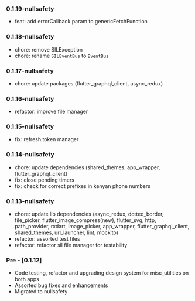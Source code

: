 ### 0.1.19-nullsafety

- feat: add errorCallback param to genericFetchFunction

### 0.1.18-nullsafety

- chore: remove SILException
- chore: rename `SILEventBus` to `EventBus`

### 0.1.17-nullsafety

- chore: update packages (flutter_graphql_client, async_redux)

### 0.1.16-nullsafety

- refactor: improve file manager

### 0.1.15-nullsafety

- fix: refresh token manager

### 0.1.14-nullsafety

- chore: update dependencies (shared_themes, app_wrapper, flutter_graphql_client)
- fix: close pending timers
- fix: check for correct prefixes in kenyan phone numbers

### 0.1.13-nullsafety

- chore: update lib dependencies (async_redux, dotted_border, file_picker, flutter_image_compress(new), flutter_svg, http, path_provider, rxdart, image_picker, app_wrapper, flutter_graphql_client, shared_themes, url_launcher, lint, mockito)
- refactor: assorted test files
- refactor: refactor sil file manager for testability

### Pre - [0.1.12]

- Code testing, refactor and upgrading design system for misc_utilities on both apps
- Assorted bug fixes and enhancements
- Migrated to nullsafety
